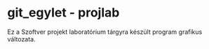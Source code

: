 # git_egylet - projlab
Ez a Szoftver projekt laboratórium tárgyra készült program grafikus változata.
